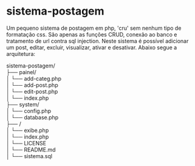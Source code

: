 sistema-postagem
================

Um pequeno sistema de postagem em php, 'cru' sem nenhum tipo de formatação css. São apenas as funções CRUD, conexão ao banco e tratamento de url contra sql injection. Neste sistema é possível adicionar um post, editar, excluir, visualizar, ativar e desativar. Abaixo segue a arquitetura:

sistema-postagem/<br>
├── painel/<br>
│	└── add-categ.php<br>
│		└── add-post.php<br>
│			└── edit-post.php<br>
│				└── index.php<br>
├── system/<br>
│	└── config.php<br>
│		└── database.php<br>
├── /<br>
│	└── exibe.php<br>
│		└── index.php<br>
│			└── LICENSE<br>
│				└── README.md<br>
│					└── sistema.sql<br>
